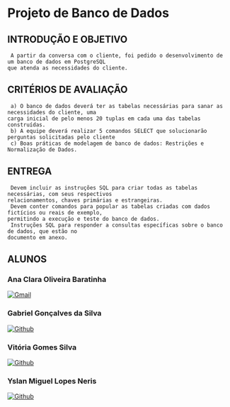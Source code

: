 # Projeto de Banco de Dados

## INTRODUÇÃO E OBJETIVO

     A partir da conversa com o cliente, foi pedido o desenvolvimento de um banco de dados em PostgreSQL 
    que atenda as necessidades do cliente.

## CRITÉRIOS DE AVALIAÇÃO

     a) O banco de dados deverá ter as tabelas necessárias para sanar as necessidades do cliente, uma 
    carga inicial de pelo menos 20 tuplas em cada uma das tabelas construídas.
     b) A equipe deverá realizar 5 comandos SELECT que solucionarão perguntas solicitadas pelo cliente
     c) Boas práticas de modelagem de banco de dados: Restrições e Normalização de Dados.


## ENTREGA

     Devem incluir as instruções SQL para criar todas as tabelas necessárias, com seus respectivos 
    relacionamentos, chaves primárias e estrangeiras.
     Devem conter comandos para popular as tabelas criadas com dados fictícios ou reais de exemplo, 
    permitindo a execução e teste do banco de dados.
     Instruções SQL para responder a consultas específicas sobre o banco de dados, que estão no 
    documento em anexo.


## ALUNOS

### Ana Clara Oliveira Baratinha 

[![Gmail](https://img.shields.io/badge/Gmail-D14836?style=for-the-badge&logo=gmail&logoColor=white)](mailto:)

### Gabriel Gonçalves da Silva

[![Github](https://img.shields.io/badge/GitHub-100000?style=for-the-badge&logo=github&logoColor=white)]( ) 

### Vitória Gomes Silva

[![Github](https://img.shields.io/badge/GitHub-100000?style=for-the-badge&logo=github&logoColor=white)](https://github.com/11Vdamas) 

### Yslan Miguel Lopes Neris

[![Github](https://img.shields.io/badge/GitHub-100000?style=for-the-badge&logo=github&logoColor=white)](https://github.com/yslanlopes12) 
